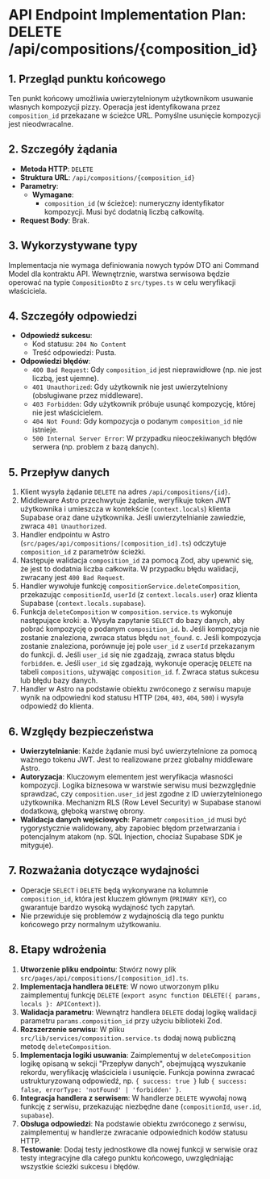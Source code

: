 # API Endpoint Implementation Plan: DELETE /api/compositions/{composition_id}

## 1. Przegląd punktu końcowego
Ten punkt końcowy umożliwia uwierzytelnionym użytkownikom usuwanie własnych kompozycji pizzy. Operacja jest identyfikowana przez `composition_id` przekazane w ścieżce URL. Pomyślne usunięcie kompozycji jest nieodwracalne.

## 2. Szczegóły żądania
- **Metoda HTTP**: `DELETE`
- **Struktura URL**: `/api/compositions/{composition_id}`
- **Parametry**:
  - **Wymagane**:
    - `composition_id` (w ścieżce): numeryczny identyfikator kompozycji. Musi być dodatnią liczbą całkowitą.
- **Request Body**: Brak.

## 3. Wykorzystywane typy
Implementacja nie wymaga definiowania nowych typów DTO ani Command Model dla kontraktu API. Wewnętrznie, warstwa serwisowa będzie operować na typie `CompositionDto` z `src/types.ts` w celu weryfikacji właściciela.

## 4. Szczegóły odpowiedzi
- **Odpowiedź sukcesu**:
  - Kod statusu: `204 No Content`
  - Treść odpowiedzi: Pusta.
- **Odpowiedzi błędów**:
  - `400 Bad Request`: Gdy `composition_id` jest nieprawidłowe (np. nie jest liczbą, jest ujemne).
  - `401 Unauthorized`: Gdy użytkownik nie jest uwierzytelniony (obsługiwane przez middleware).
  - `403 Forbidden`: Gdy użytkownik próbuje usunąć kompozycję, której nie jest właścicielem.
  - `404 Not Found`: Gdy kompozycja o podanym `composition_id` nie istnieje.
  - `500 Internal Server Error`: W przypadku nieoczekiwanych błędów serwera (np. problem z bazą danych).

## 5. Przepływ danych
1. Klient wysyła żądanie `DELETE` na adres `/api/compositions/{id}`.
2. Middleware Astro przechwytuje żądanie, weryfikuje token JWT użytkownika i umieszcza w kontekście (`context.locals`) klienta Supabase oraz dane użytkownika. Jeśli uwierzytelnianie zawiedzie, zwraca `401 Unauthorized`.
3. Handler endpointu w Astro (`src/pages/api/compositions/[composition_id].ts`) odczytuje `composition_id` z parametrów ścieżki.
4. Następuje walidacja `composition_id` za pomocą Zod, aby upewnić się, że jest to dodatnia liczba całkowita. W przypadku błędu walidacji, zwracany jest `400 Bad Request`.
5. Handler wywołuje funkcję `compositionService.deleteComposition`, przekazując `compositionId`, `userId` (z `context.locals.user`) oraz klienta Supabase (`context.locals.supabase`).
6. Funkcja `deleteComposition` w `composition.service.ts` wykonuje następujące kroki:
   a. Wysyła zapytanie `SELECT` do bazy danych, aby pobrać kompozycję o podanym `composition_id`.
   b. Jeśli kompozycja nie zostanie znaleziona, zwraca status błędu `not_found`.
   c. Jeśli kompozycja zostanie znaleziona, porównuje jej pole `user_id` z `userId` przekazanym do funkcji.
   d. Jeśli `user_id` się nie zgadzają, zwraca status błędu `forbidden`.
   e. Jeśli `user_id` się zgadzają, wykonuje operację `DELETE` na tabeli `compositions`, używając `composition_id`.
   f. Zwraca status sukcesu lub błędu bazy danych.
7. Handler w Astro na podstawie obiektu zwróconego z serwisu mapuje wynik na odpowiedni kod statusu HTTP (`204`, `403`, `404`, `500`) i wysyła odpowiedź do klienta.

## 6. Względy bezpieczeństwa
- **Uwierzytelnianie**: Każde żądanie musi być uwierzytelnione za pomocą ważnego tokenu JWT. Jest to realizowane przez globalny middleware Astro.
- **Autoryzacja**: Kluczowym elementem jest weryfikacja własności kompozycji. Logika biznesowa w warstwie serwisu musi bezwzględnie sprawdzać, czy `composition.user_id` jest zgodne z ID uwierzytelnionego użytkownika. Mechanizm RLS (Row Level Security) w Supabase stanowi dodatkową, głęboką warstwę obrony.
- **Walidacja danych wejściowych**: Parametr `composition_id` musi być rygorystycznie walidowany, aby zapobiec błędom przetwarzania i potencjalnym atakom (np. SQL Injection, chociaż Supabase SDK je mityguje).

## 7. Rozważania dotyczące wydajności
- Operacje `SELECT` i `DELETE` będą wykonywane na kolumnie `composition_id`, która jest kluczem głównym (`PRIMARY KEY`), co gwarantuje bardzo wysoką wydajność tych zapytań.
- Nie przewiduje się problemów z wydajnością dla tego punktu końcowego przy normalnym użytkowaniu.

## 8. Etapy wdrożenia
1. **Utworzenie pliku endpointu**: Stwórz nowy plik `src/pages/api/compositions/[composition_id].ts`.
2. **Implementacja handlera `DELETE`**: W nowo utworzonym pliku zaimplementuj funkcję `DELETE` (`export async function DELETE({ params, locals }: APIContext)`).
3. **Walidacja parametru**: Wewnątrz handlera `DELETE` dodaj logikę walidacji parametru `params.composition_id` przy użyciu biblioteki Zod.
4. **Rozszerzenie serwisu**: W pliku `src/lib/services/composition.service.ts` dodaj nową publiczną metodę `deleteComposition`.
5. **Implementacja logiki usuwania**: Zaimplementuj w `deleteComposition` logikę opisaną w sekcji "Przepływ danych", obejmującą wyszukanie rekordu, weryfikację właściciela i usunięcie. Funkcja powinna zwracać ustrukturyzowaną odpowiedź, np. `{ success: true }` lub `{ success: false, errorType: 'notFound' | 'forbidden' }`.
6. **Integracja handlera z serwisem**: W handlerze `DELETE` wywołaj nową funkcję z serwisu, przekazując niezbędne dane (`compositionId`, `user.id`, `supabase`).
7. **Obsługa odpowiedzi**: Na podstawie obiektu zwróconego z serwisu, zaimplementuj w handlerze zwracanie odpowiednich kodów statusu HTTP.
8. **Testowanie**: Dodaj testy jednostkowe dla nowej funkcji w serwisie oraz testy integracyjne dla całego punktu końcowego, uwzględniając wszystkie ścieżki sukcesu i błędów. 